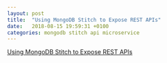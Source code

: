 ```yaml
---
layout: post
title:  "Using MongoDB Stitch to Expose REST APIs"
date:   2018-08-15 19:59:31 +0100
categories: mongodb stitch api microservice
---
```

[Using MongoDB Stitch to Expose REST APIs
](https://github.com/wbleonard/stitch-api-rest/blob/master/README.md)
